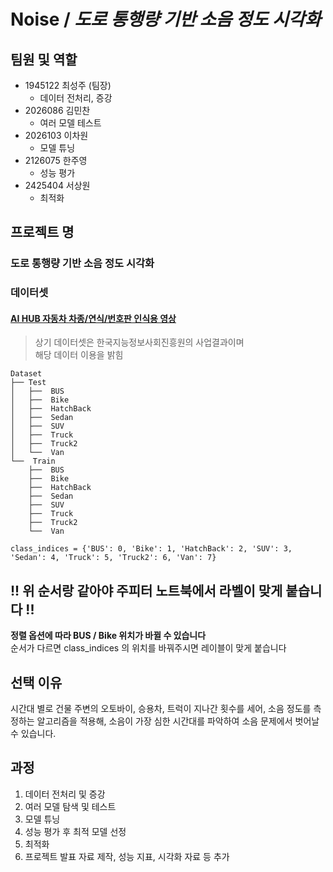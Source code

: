 # Noise / *도로 통행량 기반 소음 정도 시각화*

## 팀원 및 역할

- 1945122 최성주 (팀장)
  - 데이터 전처리, 증강
- 2026086 김민찬
  - 여러 모델 테스트
- 2026103 이차원
  - 모델 튜닝
- 2126075 한주영
  - 성능 평가
- 2425404 서상원
  - 최적화

## 프로젝트 명

### 도로 통행량 기반 소음 정도 시각화

### 데이터셋

#### [AI HUB 자동차 차종/연식/번호판 인식용 영상](https://aihub.or.kr/aihubdata/data/view.do?currMenu=115&topMenu=100&aihubDataSe=realm&dataSetSn=172)

> 상기 데이터셋은 한국지능정보사회진흥원의 사업결과이며<br>
> 해당 데이터 이용을 밝힘

```
Dataset
├── Test
│   ├──  BUS
│   ├──  Bike
│   ├──  HatchBack
│   ├──  Sedan
│   ├──  SUV
│   ├──  Truck
│   ├──  Truck2
│   └──  Van
└──  Train
    ├──  BUS
    ├──  Bike
    ├──  HatchBack
    ├──  Sedan
    ├──  SUV
    ├──  Truck
    ├──  Truck2
    └──  Van
```

```
class_indices = {'BUS': 0, 'Bike': 1, 'HatchBack': 2, 'SUV': 3, 'Sedan': 4, 'Truck': 5, 'Truck2': 6, 'Van': 7}
```

## **!! 위 순서랑 같아야 주피터 노트북에서 라벨이 맞게 붙습니다 !!**

**정렬 옵션에 따라 BUS / Bike 위치가 바뀔 수 있습니다** <br>
순서가 다르면 class_indices 의 위치를 바꿔주시면 레이블이 맞게 붙습니다



## 선택 이유

시간대 별로 건물 주변의 오토바이, 승용차, 트럭이 지나간 횟수를 세어, 소음 정도를 측정하는 알고리즘을 적용해, 소음이 가장 심한 시간대를 파악하여 소음 문제에서 벗어날 수 있습니다.

## 과정

1. 데이터 전처리 및 증강
2. 여러 모델 탐색 및 테스트
3. 모델 튜닝
4. 성능 평가 후 최적 모델 선정
5. 최적화
6. 프로젝트 발표 자료 제작, 성능 지표, 시각화 자료 등 추가

